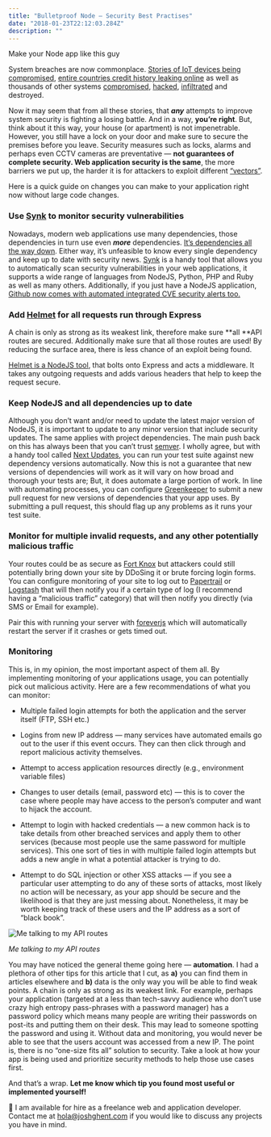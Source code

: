 ```yaml
---
title: "Bulletproof Node — Security Best Practises"
date: "2018-01-23T22:12:03.284Z"
description: ""
---
```


Make your Node app like this guy

System breaches are now commonplace. [Stories of IoT devices being compromised](https://www.iotforall.com/5-worst-iot-hacking-vulnerabilities/), [entire countries credit history leaking online](http://www.bbc.co.uk/news/business-41575188) as well as thousands of other systems [compromised](https://www.theverge.com/2013/11/7/5078560/over-150-million-breached-records-from-adobe-hack-surface-online), [hacked](https://www.theguardian.com/technology/2016/dec/14/yahoo-hack-security-of-one-billion-accounts-breached), [infiltrated](https://en.wikipedia.org/wiki/2012_LinkedIn_hack) and destroyed.

Now it may seem that from all these stories, that ***any*** attempts to improve system security is fighting a losing battle. And in a way, **you’re right**. But, think about it this way, your house (or apartment) is not impenetrable. However, you still have a lock on your door and make sure to secure the premises before you leave. Security measures such as locks, alarms and perhaps even CCTV cameras are preventative — **not guarantees of complete security. Web application security is the same**, the more barriers we put up, the harder it is for attackers to exploit different [“vectors”](https://www.techopedia.com/definition/15793/attack-vector).

Here is a quick guide on changes you can make to your application right now without large code changes.

### **Use [Synk](https://snyk.io/) to monitor security vulnerabilities**

Nowadays, modern web applications use many dependencies, those dependencies in turn use even ***more*** dependencies. [It’s dependencies all the way down](https://en.wikipedia.org/wiki/Turtles_all_the_way_down). Either way, it’s unfeasible to know every single dependency and keep up to date with security news. [Synk](https://snyk.io/) is a handy tool that allows you to automatically scan security vulnerabilities in your web applications, it supports a wide range of languages from NodeJS, Python, PHP and Ruby as well as many others. Additionally, if you just have a NodeJS application, [Github now comes with automated integrated CVE security alerts too.](https://github.com/blog/2470-introducing-security-alerts-on-github)

### **Add [Helmet](https://helmetjs.github.io/) for all requests run through Express**

A chain is only as strong as its weakest link, therefore make sure **all **API routes are secured. Additionally make sure that all those routes are used! By reducing the surface area, there is less chance of an exploit being found.

[Helmet is a NodeJS tool](https://helmetjs.github.io/), that bolts onto Express and acts a middleware. It takes any outgoing requests and adds various headers that help to keep the request secure.

### **Keep NodeJS and all dependencies up to date**

Although you don’t want and/or need to update the latest major version of NodeJS, it is important to update to any minor version that include security updates. The same applies with project dependencies. The main push back on this has always been that you can’t trust [semver](https://semver.org/). I wholly agree, but with a handy tool called [Next Updates](https://github.com/bahmutov/next-update), you can run your test suite against new dependency versions automatically. Now this is not a guarantee that new versions of dependencies will work as it will vary on how broad and thorough your tests are; But, it does automate a large portion of work. In line with automating processes, you can configure [Greenkeeper](https://greenkeeper.io/) to submit a new pull request for new versions of dependencies that your app uses. By submitting a pull request, this should flag up any problems as it runs your test suite.

### **Monitor for multiple invalid requests, and any other potentially malicious traffic**

Your routes could be as secure as [Fort Knox](https://en.wikipedia.org/wiki/Fort_Knox) but attackers could still potentially bring down your site by DDoSing it or brute forcing login forms. You can configure monitoring of your site to log out to [Papertrail](https://papertrailapp.com/) or [Logstash](https://www.elastic.co/products/logstash) that will then notify you if a certain type of log (I recommend having a “malicious traffic” category) that will then notify you directly (via SMS or Email for example).

Pair this with running your server with [foreverjs](https://github.com/foreverjs/forever) which will automatically restart the server if it crashes or gets timed out.

### **Monitoring**

This is, in my opinion, the most important aspect of them all. By implementing monitoring of your applications usage, you can potentially pick out malicious activity. Here are a few recommendations of what you can monitor:

* Multiple failed login attempts for both the application and the server itself (FTP, SSH etc.)

* Logins from new IP address — many services have automated emails go out to the user if this event occurs. They can then click through and report malicious activity themselves.

* Attempt to access application resources directly (e.g., environment variable files)

* Changes to user details (email, password etc) — this is to cover the case where people may have access to the person’s computer and want to hijack the account.

* Attempt to login with hacked credentials — a new common hack is to take details from other breached services and apply them to other services (because most people use the same password for multiple services). This one sort of ties in with multiple failed login attempts but adds a new angle in what a potential attacker is trying to do.

* Attempt to do SQL injection or other XSS attacks — if you see a particular user attempting to do any of these sorts of attacks, most likely no action will be necessary, as your app should be secure and the likelihood is that they are just messing about. Nonetheless, it may be worth keeping track of these users and the IP address as a sort of “black book”.

![Me talking to my API routes](https://cdn-images-1.medium.com/max/2000/1*TOb464uqspF5k7dG81YyNg.gif)

*Me talking to my API routes*

You may have noticed the general theme going here — **automation**. I had a plethora of other tips for this article that I cut, as **a)** you can find them in articles elsewhere and **b)** data is the only way you will be able to find weak points. A chain is only as strong as its weakest link. For example, perhaps your application (targeted at a less than tech-savvy audience who don’t use crazy high entropy pass-phrases with a password manager) has a password policy which means many people are writing their passwords on post-its and putting them on their desk. This may lead to someone spotting the password and using it. Without data and monitoring, you would never be able to see that the users account was accessed from a new IP. The point is, there is no “one-size fits all” solution to security. Take a look at how your app is being used and prioritize security methods to help those use cases first.

And that’s a wrap. **Let me know which tip you found most useful or implemented yourself!**

👋 I am available for hire as a freelance web and application developer. Contact me at [hola@joshghent.com](mailto:hola@joshghent.com) if you would like to discuss any projects you have in mind.
